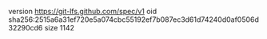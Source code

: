 version https://git-lfs.github.com/spec/v1
oid sha256:2515a6a31ef720e5a074cbc55192ef7b087ec3d61d74240d0af0506d32290cd6
size 1142

